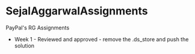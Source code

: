 # SejalAggarwalAssignments
PayPal's RG Assignments
* Week 1 - Reviewed and approved - remove the .ds_store and push the solution
